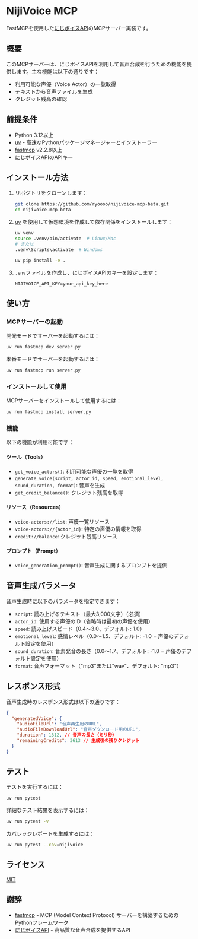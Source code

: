 # NijiVoice MCP

FastMCPを使用した[にじボイスAPI](https://nijivoice.com/api)のMCPサーバー実装です。

## 概要

このMCPサーバーは、にじボイスAPIを利用して音声合成を行うための機能を提供します。主な機能は以下の通りです：

- 利用可能な声優（Voice Actor）の一覧取得
- テキストから音声ファイルを生成
- クレジット残高の確認

## 前提条件

- Python 3.12以上
- [uv](https://github.com/astral-sh/uv) - 高速なPythonパッケージマネージャーとインストーラー
- [fastmcp](https://github.com/jlowin/fastmcp) v2.2.8以上
- にじボイスAPIのAPIキー

## インストール方法

1. リポジトリをクローンします：
   ```bash
   git clone https://github.com/ryoooo/nijivoice-mcp-beta.git
   cd nijivoice-mcp-beta
   ```

2. [uv](https://github.com/astral-sh/uv) を使用して仮想環境を作成して依存関係をインストールします：
   ```bash
   uv venv
   source .venv/bin/activate  # Linux/Mac
   # または
   .venv\Scripts\activate  # Windows
   
   uv pip install -e .
   ```

3. `.env`ファイルを作成し、にじボイスAPIのキーを設定します：
   ```
   NIJIVOICE_API_KEY=your_api_key_here
   ```

## 使い方

### MCPサーバーの起動

開発モードでサーバーを起動するには：

```bash
uv run fastmcp dev server.py
```

本番モードでサーバーを起動するには：

```bash
uv run fastmcp run server.py
```

### インストールして使用

MCPサーバーをインストールして使用するには：

```bash
uv run fastmcp install server.py
```

### 機能

以下の機能が利用可能です：

#### ツール（Tools）

- `get_voice_actors()`: 利用可能な声優の一覧を取得
- `generate_voice(script, actor_id, speed, emotional_level, sound_duration, format)`: 音声を生成
- `get_credit_balance()`: クレジット残高を取得

#### リソース（Resources）

- `voice-actors://list`: 声優一覧リソース
- `voice-actors://{actor_id}`: 特定の声優の情報を取得
- `credit://balance`: クレジット残高リソース

#### プロンプト（Prompt）

- `voice_generation_prompt()`: 音声生成に関するプロンプトを提供

## 音声生成パラメータ

音声生成時に以下のパラメータを指定できます：

- `script`: 読み上げるテキスト（最大3,000文字）（必須）
- `actor_id`: 使用する声優のID（省略時は最初の声優を使用）
- `speed`: 読み上げスピード（0.4～3.0、デフォルト: 1.0）
- `emotional_level`: 感情レベル（0.0～1.5、デフォルト: -1.0 = 声優のデフォルト設定を使用）
- `sound_duration`: 音素発音の長さ（0.0～1.7、デフォルト: -1.0 = 声優のデフォルト設定を使用）
- `format`: 音声フォーマット（"mp3"または"wav"、デフォルト: "mp3"）

## レスポンス形式

音声生成時のレスポンス形式は以下の通りです：

```json
{
  "generatedVoice": {
    "audioFileUrl": "音声再生用のURL",
    "audioFileDownloadUrl": "音声ダウンロード用のURL",
    "duration": 1312, // 音声の長さ（ミリ秒）
    "remainingCredits": 3613 // 生成後の残りクレジット
  }
}
```

## テスト

テストを実行するには：

```bash
uv run pytest
```

詳細なテスト結果を表示するには：

```bash
uv run pytest -v
```

カバレッジレポートを生成するには：

```bash
uv run pytest --cov=nijivoice
```

## ライセンス

[MIT](LICENSE)

## 謝辞

- [fastmcp](https://github.com/jlowin/fastmcp) - MCP (Model Context Protocol) サーバーを構築するためのPythonフレームワーク
- [にじボイスAPI](https://nijivoice.com/api) - 高品質な音声合成を提供するAPI